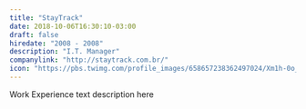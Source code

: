 ```yaml
---
title: "StayTrack"
date: 2018-10-06T16:30:10-03:00
draft: false
hiredate: "2008 - 2008"
description: "I.T. Manager"
companylink: "http://staytrack.com.br/"
icon: "https://pbs.twimg.com/profile_images/658657238362497024/Xm1h-0o__400x400.jpg"
---
```


Work Experience text description here
